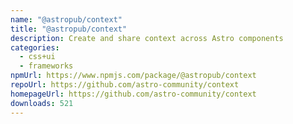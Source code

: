 ```yaml
---
name: "@astropub/context"
title: "@astropub/context"
description: Create and share context across Astro components
categories:
  - css+ui
  - frameworks
npmUrl: https://www.npmjs.com/package/@astropub/context
repoUrl: https://github.com/astro-community/context
homepageUrl: https://github.com/astro-community/context
downloads: 521
---
```


